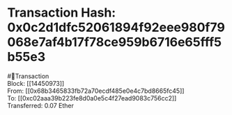 
Transaction Hash: 0x0c2d1dfc52061894f92eee980f79068e7af4b17f78ce959b6716e65fff5b55e3
====================================================================================
  
#💸Transaction  
Block: [[14450973]]  
From: [[0x68b3465833fb72a70ecdf485e0e4c7bd8665fc45]]  
To: [[0xc02aaa39b223fe8d0a0e5c4f27ead9083c756cc2]]  
Transferred: 0.07 Ether